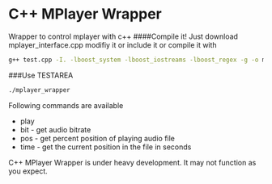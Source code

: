 C++ MPlayer Wrapper
==========
Wrapper to control mplayer with c++
####Compile it!
Just download mplayer_interface.cpp modifiy it or include it or compile it with
```bash
g++ test.cpp -I. -lboost_system -lboost_iostreams -lboost_regex -g -o mplayer_wrapper
```
###Use TESTAREA
```bash
./mplayer_wrapper
```
Following commands are available
* play <file>
* bit - get audio bitrate
* pos - get percent position of playing audio file
* time - get the current position in the file in seconds

C++ MPlayer Wrapper is under heavy development. It may not function as you expect.
